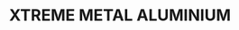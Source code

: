 ---
layout: product
title: "XTREME METAL ALUMINIUM"
price: "750" 
desc: "Enamel Metalizer 35mL"
img_path: "/assets/img/AK-479.webp"
brand: "AK "
available: false
special_offer: false
new: false
soon: false
cat: "020000"
subcat: "020200"
subsubcat: "020205"
sifra: "AK-479"
popular: false
spec: false
---